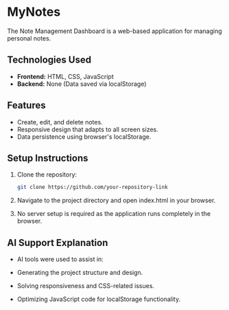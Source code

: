 # MyNotes
The Note Management Dashboard is a web-based application for managing personal notes.

## Technologies Used
- **Frontend:** HTML, CSS, JavaScript
- **Backend:** None (Data saved via localStorage)

## Features
- Create, edit, and delete notes.
- Responsive design that adapts to all screen sizes.
- Data persistence using browser's localStorage.

## Setup Instructions
1. Clone the repository:
   ```bash
   git clone https://github.com/your-repository-link

2. Navigate to the project directory and open index.html in your browser.

3. No server setup is required as the application runs completely in the browser.

## AI Support Explanation

- AI tools were used to assist in:

- Generating the project structure and design.

- Solving responsiveness and CSS-related issues.

- Optimizing JavaScript code for localStorage functionality.

